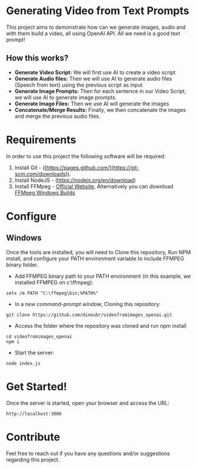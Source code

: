 # Generating Video from Text Prompts 
This project aims to demonstrate how can we generate images, audio and with them build a video, all using OpenAI API.
All we need is a good text prompt!

## How this works?
- **Generate Video Script:** We will first use AI to create a video script
- **Generate Audio files:** Then we will use AI to generate audio files (Speech from text) using the previous script as input
- **Generate Image Prompts:** Then for each sentence in our Video Script, we will use AI to generate image prompts.
- **Generate Image Files:** Then we use AI will generate the images
- **Concatenate/Merge Results:** Finally, we then concatenate the images and merge the previous audio files. 

# Requirements
In order to use this project the following software will be required:

1. Install Git - ([https://pages.github.com/](https://git-scm.com/downloads)).
2. Install NodeJS -  (https://nodejs.org/en/download)
3. Install FFMpeg -  [Official Website](https://ffmpeg.org/download.html#build-windows), Alternatively you can download [FFMpeg Windows Builds](https://www.gyan.dev/ffmpeg/builds/#release-builds)

# Configure

## Windows
Once the tools are installed, you will need to Clone this repository, Run NPM install, and configure your PATH environment variable to include FFMPEG binary folder.

- Add FFMPEG binary path to your PATH environment (in this example, we installed FFMPEG on c:\ffmpeg):
```
setx /m PATH "C:\ffmpeg\bin;%PATH%"
``` 

- In a *new command-prompt window*, Cloning this repository:
```
git clone https://github.com/dineubr/videofromimages_openai.git
``` 

- Access the folder where the repository was cloned and run npm install
```
cd videofromimages_openai
npm i
``` 

- Start the server:
```
node index.js
```

# Get Started!
Once the server is started, open your browser and access the URL:
```
http://localhost:3000
```

# Contribute
Feel free to reach out if you have any questions and/or suggestions regarding this project.
